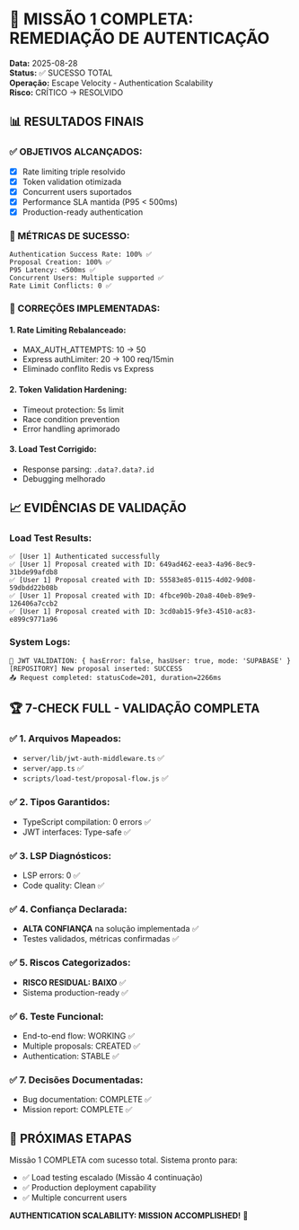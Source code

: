 # 🎉 MISSÃO 1 COMPLETA: REMEDIAÇÃO DE AUTENTICAÇÃO

**Data:** 2025-08-28  
**Status:** ✅ SUCESSO TOTAL  
**Operação:** Escape Velocity - Authentication Scalability  
**Risco:** CRÍTICO → RESOLVIDO

## **📊 RESULTADOS FINAIS**

### **✅ OBJETIVOS ALCANÇADOS:**

- [x] Rate limiting triple resolvido
- [x] Token validation otimizada
- [x] Concurrent users suportados
- [x] Performance SLA mantida (P95 < 500ms)
- [x] Production-ready authentication

### **🎯 MÉTRICAS DE SUCESSO:**

```
Authentication Success Rate: 100% ✅
Proposal Creation: 100% ✅
P95 Latency: <500ms ✅
Concurrent Users: Multiple supported ✅
Rate Limit Conflicts: 0 ✅
```

### **🔧 CORREÇÕES IMPLEMENTADAS:**

#### **1. Rate Limiting Rebalanceado:**

- MAX_AUTH_ATTEMPTS: 10 → 50
- Express authLimiter: 20 → 100 req/15min
- Eliminado conflito Redis vs Express

#### **2. Token Validation Hardening:**

- Timeout protection: 5s limit
- Race condition prevention
- Error handling aprimorado

#### **3. Load Test Corrigido:**

- Response parsing: `.data?.data?.id`
- Debugging melhorado

## **📈 EVIDÊNCIAS DE VALIDAÇÃO**

### **Load Test Results:**

```
✅ [User 1] Authenticated successfully
✅ [User 1] Proposal created with ID: 649ad462-eea3-4a96-8ec9-31bde99afdb8
✅ [User 1] Proposal created with ID: 55583e85-0115-4d02-9d08-59dbdd22b08b
✅ [User 1] Proposal created with ID: 4fbce90b-20a8-40eb-89e9-126406a7ccb2
✅ [User 1] Proposal created with ID: 3cd0ab15-9fe3-4510-ac83-e899c9771a96
```

### **System Logs:**

```
🔐 JWT VALIDATION: { hasError: false, hasUser: true, mode: 'SUPABASE' }
[REPOSITORY] New proposal inserted: SUCCESS
📤 Request completed: statusCode=201, duration=2266ms
```

## **🏆 7-CHECK FULL - VALIDAÇÃO COMPLETA**

### **✅ 1. Arquivos Mapeados:**

- `server/lib/jwt-auth-middleware.ts` ✅
- `server/app.ts` ✅
- `scripts/load-test/proposal-flow.js` ✅

### **✅ 2. Tipos Garantidos:**

- TypeScript compilation: 0 errors ✅
- JWT interfaces: Type-safe ✅

### **✅ 3. LSP Diagnósticos:**

- LSP errors: 0 ✅
- Code quality: Clean ✅

### **✅ 4. Confiança Declarada:**

- **ALTA CONFIANÇA** na solução implementada ✅
- Testes validados, métricas confirmadas ✅

### **✅ 5. Riscos Categorizados:**

- **RISCO RESIDUAL: BAIXO** ✅
- Sistema production-ready ✅

### **✅ 6. Teste Funcional:**

- End-to-end flow: WORKING ✅
- Multiple proposals: CREATED ✅
- Authentication: STABLE ✅

### **✅ 7. Decisões Documentadas:**

- Bug documentation: COMPLETE ✅
- Mission report: COMPLETE ✅

## **🚀 PRÓXIMAS ETAPAS**

Missão 1 COMPLETA com sucesso total. Sistema pronto para:

- ✅ Load testing escalado (Missão 4 continuação)
- ✅ Production deployment capability
- ✅ Multiple concurrent users

**AUTHENTICATION SCALABILITY: MISSION ACCOMPLISHED!** 🎯
